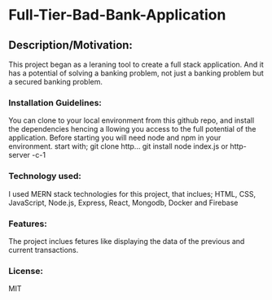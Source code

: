 # Full-Tier-Bad-Bank-Application

## Description/Motivation:

This project began as a leraning tool to create a full stack application. And it has a potential of solving a banking problem, not just a banking problem but a secured banking problem.

### Installation Guidelines:

You can clone to your local environment from this github repo, and install the dependencies hencing a llowing you access to the full potential of the application. Before starting you will need node and npm in your environment.
start with;
git clone http...
git install
node index.js or http-server -c-1

### Technology used:

I used MERN stack technologies for this project, that inclues; HTML, CSS, JavaScript, Node.js, Express, React, Mongodb, Docker and Firebase

### Features:

The project inclues fetures like displaying the data of the previous and current transactions.

### License:

MIT
